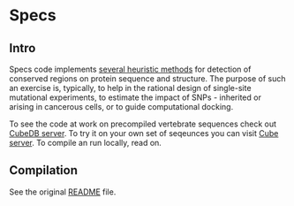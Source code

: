 # Specs #

## Intro ##

Specs code implements [several heuristic methods](http://eopsf.org/cube/help/help.html#refs) for detection of conserved regions on protein sequence and structure. 
The purpose of such an exercise is, typically, to help in the rational design of single-site mutational experiments,
to estimate the impact of SNPs - inherited or arising in cancerous cells, or to guide computational docking.

To see the code at work on precompiled vertebrate sequences check out [CubeDB server](http://cube.monogenic.org). 
To try it on your own set of seqeunces you can visit [Cube server](http:/cube.monogenic.org). 
To compile an run locally, read on.

## Compilation ##

See the original [README](https://github.com/ivanamihalek/specs/blob/master/README) file.

